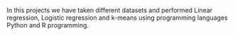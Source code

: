 In this projects we have taken different datasets and performed Linear regression, Logistic regression and k-means using programming languages Python and R programming.
